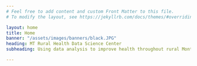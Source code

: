 ```yaml
---
# Feel free to add content and custom Front Matter to this file.
# To modify the layout, see https://jekyllrb.com/docs/themes/#overriding-theme-defaults

layout: home
title: Home
banner: "/assets/images/banners/black.JPG"
heading: MT Rural Health Data Science Center
subheading: Using data analysis to improve health throughout rural Montana

---
```


